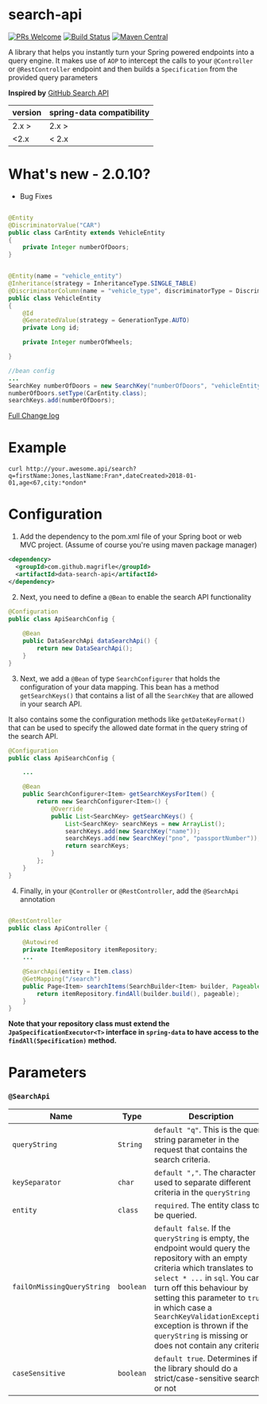 # search-api
[![PRs Welcome](https://img.shields.io/badge/PRs-welcome-brightgreen.svg?style=flat-square)](http://makeapullrequest.com)
[![Build Status](https://app.travis-ci.com/magrifle/search-api.svg?branch=master)](https://app.travis-ci.com/github/magrifle/search-api)
[![Maven Central](https://img.shields.io/maven-central/v/com.github.magrifle/data-search-api.svg?label=Maven%20Central)](https://search.maven.org/search?q=g:%22com.github.magrifle%22%20AND%20a:%22data-search-api%22)

A library that helps you instantly turn your Spring powered endpoints into a query engine.
It makes use of `AOP` to intercept the calls to your `@Controller` or `@RestController` endpoint and then builds a `Specification` from the provided query parameters

**Inspired by** [GitHub Search API](https://developer.github.com/v3/search/)

| version | spring-data compatibility |
|---|---|
| 2.x > | 2.x >
| <2.x  | < 2.x

# What's new - 2.0.10?
- Bug Fixes

```java

@Entity
@DiscriminatorValue("CAR")
public class CarEntity extends VehicleEntity
{
    private Integer numberOfDoors;
}


@Entity(name = "vehicle_entity")
@Inheritance(strategy = InheritanceType.SINGLE_TABLE)
@DiscriminatorColumn(name = "vehicle_type", discriminatorType = DiscriminatorType.STRING)
public class VehicleEntity
{
    @Id
    @GeneratedValue(strategy = GenerationType.AUTO)
    private Long id;

    private Integer numberOfWheels;

}

//bean config
...
SearchKey numberOfDoors = new SearchKey("numberOfDoors", "vehicleEntity.numberOfDoors");
numberOfDoors.setType(CarEntity.class);
searchKeys.add(numberOfDoors);
``` 

[Full Change log](./CHANGELOG.md)

# Example
````curl
curl http://your.awesome.api/search?q=firstName:Jones,lastName:Fran*,dateCreated>2018-01-01,age<67,city:*ondon*
````

# Configuration

1.  Add the dependency to the pom.xml file of your Spring boot or web MVC project. (Assume of course you're using maven package manager)

````xml
<dependency>
  <groupId>com.github.magrifle</groupId>
  <artifactId>data-search-api</artifactId>
</dependency>
````

2.  Next, you need to define a `@Bean` to enable the search API functionality

````java
@Configuration
public class ApiSearchConfig {
    
    @Bean
    public DataSearchApi dataSearchApi() {
        return new DataSearchApi();
    }
}

````
3) Next, we add a `@Bean` of type `SearchConfigurer` that holds the configuration of your data mapping.
This bean has a method `getSearchKeys()` that contains a list of all the `SearchKey` that are allowed in your search API.

It also contains some the configuration methods like `getDateKeyFormat()` that can be used to specify the allowed date format in the query string of the search API. 

```java
@Configuration
public class ApiSearchConfig {

    ...

    @Bean
    public SearchConfigurer<Item> getSearchKeysForItem() {
        return new SearchConfigurer<Item>() {
            @Override
            public List<SearchKey> getSearchKeys() {
                List<SearchKey> searchKeys = new ArrayList();
                searchKeys.add(new SearchKey("name"));
                searchKeys.add(new SearchKey("pno", "passportNumber"));
                return searchKeys;
            }
        };
    }
}

```

4)  Finally, in your `@Controller` or `@RestController`, add the `@SearchApi` annotation

````java

@RestController
public class ApiController {

    @Autowired
    private ItemRepository itemRepository;
    ...

    @SearchApi(entity = Item.class)
    @GetMapping("/search")
    public Page<Item> searchItems(SearchBuilder<Item> builder, Pageable pageable){
        return itemRepository.findAll(builder.build(), pageable);
    }
}
````
**Note that your repository class must extend the `JpaSpecificationExecutor<T>` interface in `spring-data` to have access to the `findAll(Specification)` method.**


# Parameters
### `@SearchApi`

| Name | Type | Description |
|---|---|---|
|`queryString`|`String`| `default "q"`. This is the query string parameter in the request that contains the search criteria. |
|`keySeparator`|`char`| `default ","`. The character used to separate different criteria in the `queryString` |
|`entity`|`class`| `required`. The entity class to be queried.|
|`failOnMissingQueryString`|`boolean`| `default false`. If the `queryString` is empty, the endpoint would query the repository with an empty criteria which translates to `select * ...` in `sql`. You can turn off this behaviour by setting this parameter to `true` in which case a `SearchKeyValidationException` exception is thrown if the `queryString` is missing or does not contain any criteria. |
|`caseSensitive`|`boolean`| `default true`. Determines if the library should do a strict/case-sensitive search or not |
